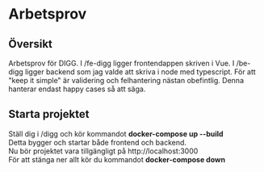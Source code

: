 # Arbetsprov

## Översikt

Arbetsprov för DIGG. I /fe-digg ligger frontendappen skriven i Vue. I /be-digg ligger backend som jag valde att skriva i node med typescript. För att "keep it simple" är validering och felhantering nästan obefintlig. Denna hanterar endast happy cases så att säga.


## Starta projektet

Ställ dig i /digg och kör kommandot **docker-compose up --build** \
Detta bygger och startar både frontend och backend.\
Nu bör projektet vara tillgängligt på http://localhost:3000 \
För att stänga ner allt kör du kommandot **docker-compose down**
